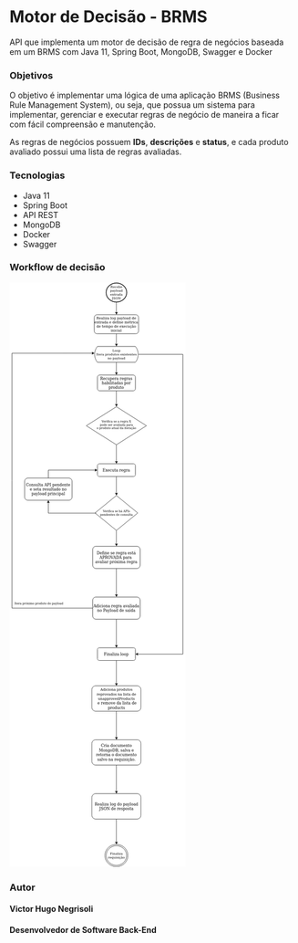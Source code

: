 # Motor de Decisão - BRMS

API que implementa um motor de decisão de regra de negócios baseada em um BRMS com Java 11, Spring Boot, MongoDB, Swagger e Docker

### Objetivos

O objetivo é implementar uma lógica de uma aplicação BRMS (Business Rule Management System), ou seja, que possua
um sistema para implementar, gerenciar e executar regras de negócio de maneira a ficar com fácil compreensão e manutenção.

As regras de negócios possuem **IDs**, **descrições** e **status**, e cada produto avaliado possui uma lista de regras avaliadas.

### Tecnologias

* Java 11
* Spring Boot
* API REST
* MongoDB
* Docker
* Swagger

### Workflow de decisão

![Workflow](https://github.com/vhnegrisoli/motor-decisao-brms/blob/master/Decision%20Engine%20Worflow.png)

### Autor

#### Victor Hugo Negrisoli
#### Desenvolvedor de Software Back-End
